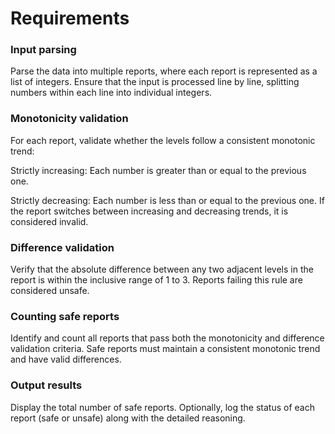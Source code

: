 # Requirements

### Input parsing

Parse the data into multiple reports, where each report is represented as a list of integers. Ensure that the input is processed line by line, splitting numbers within each line into individual integers.

### Monotonicity validation

For each report, validate whether the levels follow a consistent monotonic trend:

Strictly increasing: Each number is greater than or equal to the previous one.

Strictly decreasing: Each number is less than or equal to the previous one. If the report switches between increasing and decreasing trends, it is considered invalid.

### Difference validation

Verify that the absolute difference between any two adjacent levels in the report is within the inclusive range of 1 to 3. Reports failing this rule are considered unsafe.

### Counting safe reports

Identify and count all reports that pass both the monotonicity and difference validation criteria. Safe reports must maintain a consistent monotonic trend and have valid differences.

### Output results

Display the total number of safe reports. Optionally, log the status of each report (safe or unsafe) along with the detailed reasoning.
